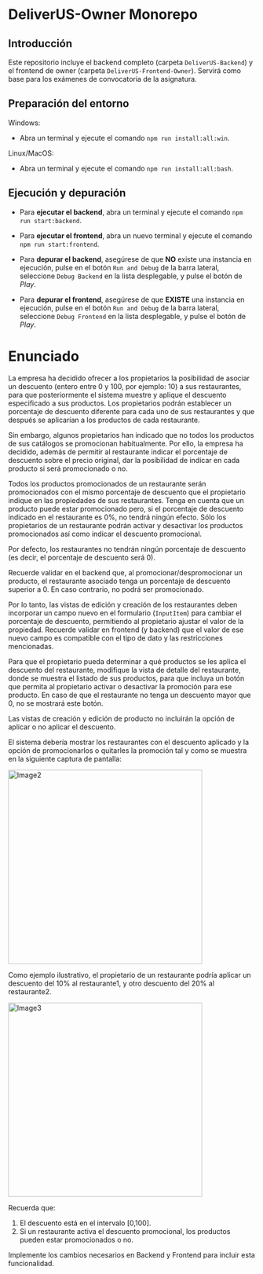 # DeliverUS-Owner Monorepo

## Introducción
Este repositorio incluye el backend completo (carpeta `DeliverUS-Backend`) y el frontend de owner (carpeta `DeliverUS-Frontend-Owner`). Servirá como base para los exámenes de convocatoria de la asignatura.

## Preparación del entorno

Windows:
* Abra un terminal y ejecute el comando `npm run install:all:win`.

Linux/MacOS:
* Abra un terminal y ejecute el comando `npm run install:all:bash`.

## Ejecución y depuración

* Para **ejecutar el backend**, abra un terminal y ejecute el comando `npm run start:backend`. 

* Para **ejecutar el frontend**, abra un nuevo terminal y ejecute el comando `npm run start:frontend`. 

* Para **depurar el backend**, asegúrese de que **NO** existe una instancia en ejecución, pulse en el botón `Run and Debug` de la barra lateral, seleccione `Debug Backend` en la lista desplegable, y pulse el botón de *Play*. 

* Para **depurar el frontend**, asegúrese de que **EXISTE** una instancia en ejecución, pulse en el botón `Run and Debug` de la barra lateral, seleccione `Debug Frontend` en la lista desplegable, y pulse el botón de *Play*. 


# Enunciado

La empresa ha decidido ofrecer a los propietarios la posibilidad de asociar un descuento (entero entre 0 y 100, por ejemplo: 10) a sus restaurantes, para que posteriormente el sistema muestre y aplique el descuento especificado a sus productos. Los propietarios podrán establecer un porcentaje de descuento diferente para cada uno de sus restaurantes y que después se aplicarían a los productos de cada restaurante.

Sin embargo, algunos propietarios han indicado que no todos los productos de sus catálogos se promocionan habitualmente. Por ello, la empresa ha decidido, además de permitir al restaurante indicar el porcentaje de descuento sobre el precio original, dar la posibilidad de indicar en cada producto si será promocionado o no.

Todos los productos promocionados de un restaurante serán promocionados con el mismo porcentaje de descuento que el propietario indique en las propiedades de sus restaurantes. Tenga en cuenta que un producto puede estar promocionado pero, si el porcentaje de descuento indicado en el restaurante es 0%, no tendrá ningún efecto. Sólo los propietarios de un restaurante podrán activar y desactivar los productos promocionados así como indicar el descuento promocional.

Por defecto, los restaurantes no tendrán ningún porcentaje de descuento (es decir, el porcentaje de descuento será 0).

Recuerde validar en el backend que, al promocionar/despromocionar un producto, el restaurante asociado tenga un porcentaje de descuento superior a 0. En caso contrario, no podrá ser promocionado.

Por lo tanto, las vistas de edición y creación de los restaurantes deben incorporar un campo nuevo en el formulario (`InputItem`) para cambiar el porcentaje de descuento, permitiendo al propietario ajustar el valor de la propiedad. Recuerde validar en frontend (y backend) que el valor de ese nuevo campo es compatible con el tipo de dato y las restricciones mencionadas.

Para que el propietario pueda determinar a qué productos se les aplica el descuento del restaurante, modifique la vista de detalle del restaurante, donde se muestra el listado de sus productos, para que incluya un botón que permita al propietario activar o desactivar la promoción para ese producto. En caso de que el restaurante no tenga un descuento mayor que 0, no se mostrará este botón.

Las vistas de creación y edición de producto no incluirán la opción de aplicar o no aplicar el descuento.

El sistema debería mostrar los restaurantes con el descuento aplicado y la opción de promocionarlos o quitarles la promoción tal y como se muestra en la siguiente captura de pantalla:

<img width="395" alt="Image2" src="https://github.com/IISSI2-IS-profs/DeliverUS-Owner-Monorepo/blob/RestaurantDiscountCode-Solution/screenshot%201.png">


Como ejemplo ilustrativo, el propietario de un restaurante podría aplicar un descuento del 10% al restaurante1, y otro descuento del 20% al restaurante2.

<img width="395" alt="Image3" src="https://github.com/IISSI2-IS-profs/DeliverUS-Owner-Monorepo/blob/ProductDiscountCode-Solution/screenshot%203.png">


Recuerda que:

1. El descuento está en el intervalo [0,100].
2. Si un restaurante activa el descuento promocional, los productos pueden estar promocionados o no.

Implemente los cambios necesarios en Backend y Frontend para incluir esta funcionalidad.
